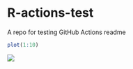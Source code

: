 
# R-actions-test

A repo for testing GitHub Actions readme

``` r
plot(1:10)
```

![](README_files/figure-gfm/unnamed-chunk-1-1.png)<!-- -->
